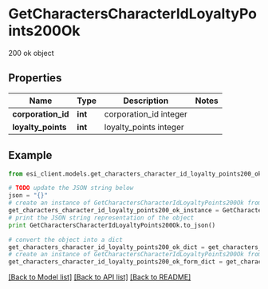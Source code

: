 # GetCharactersCharacterIdLoyaltyPoints200Ok

200 ok object

## Properties

Name | Type | Description | Notes
------------ | ------------- | ------------- | -------------
**corporation_id** | **int** | corporation_id integer | 
**loyalty_points** | **int** | loyalty_points integer | 

## Example

```python
from esi_client.models.get_characters_character_id_loyalty_points200_ok import GetCharactersCharacterIdLoyaltyPoints200Ok

# TODO update the JSON string below
json = "{}"
# create an instance of GetCharactersCharacterIdLoyaltyPoints200Ok from a JSON string
get_characters_character_id_loyalty_points200_ok_instance = GetCharactersCharacterIdLoyaltyPoints200Ok.from_json(json)
# print the JSON string representation of the object
print GetCharactersCharacterIdLoyaltyPoints200Ok.to_json()

# convert the object into a dict
get_characters_character_id_loyalty_points200_ok_dict = get_characters_character_id_loyalty_points200_ok_instance.to_dict()
# create an instance of GetCharactersCharacterIdLoyaltyPoints200Ok from a dict
get_characters_character_id_loyalty_points200_ok_form_dict = get_characters_character_id_loyalty_points200_ok.from_dict(get_characters_character_id_loyalty_points200_ok_dict)
```
[[Back to Model list]](../README.md#documentation-for-models) [[Back to API list]](../README.md#documentation-for-api-endpoints) [[Back to README]](../README.md)


